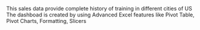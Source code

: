 This sales data provide complete history of training in different cities of US 
The dashboad is created by using Advanced Excel features like Pivot Table, Pivot Charts, Formatting, Slicers
